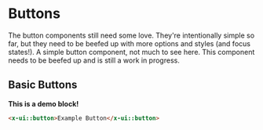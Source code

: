 # Buttons

The button components still need some love. They're intentionally simple so far, but they need to be beefed up with more options and styles (and focus states!).
A simple button component, not much to see here. This component needs to be beefed up and is still a work in progress.


## Basic Buttons

**This is a demo block!**
```html +demo title={Simple Buttons} previewClasses={text-center}
<x-ui::button>Example Button</x-ui::button>
```
